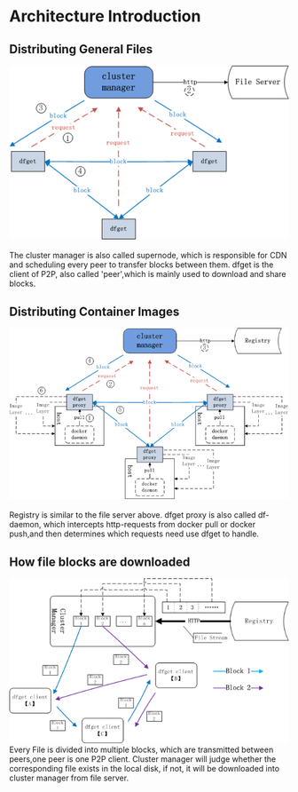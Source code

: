 # Architecture Introduction

## Distributing General Files

<div align="center">
<img src="./images/dfget.png"/>
</div>
<br/>
The cluster manager is also called supernode, which is responsible for CDN and scheduling every peer to transfer blocks between them. dfget is the client of P2P, also called 'peer',which is mainly used to download and share blocks. 

## Distributing Container Images

<div align="center">
<img src="./images/dfget-combine-container.png"/>
</div>
<br/>
Registry is similar to the file server above. dfget proxy is also called df-daemon, which intercepts http-requests from docker pull or docker push,and then determines which requests need use dfget to handle.

## How file blocks are downloaded

<div align="center">
<img src="./images/distributing.png"/>
</div>
Every File is divided into multiple blocks, which are transmitted between peers,one peer is one P2P client.
Cluster manager will judge whether the corresponding file exists in the local disk, if not, 
it will be downloaded into cluster manager from file server.
